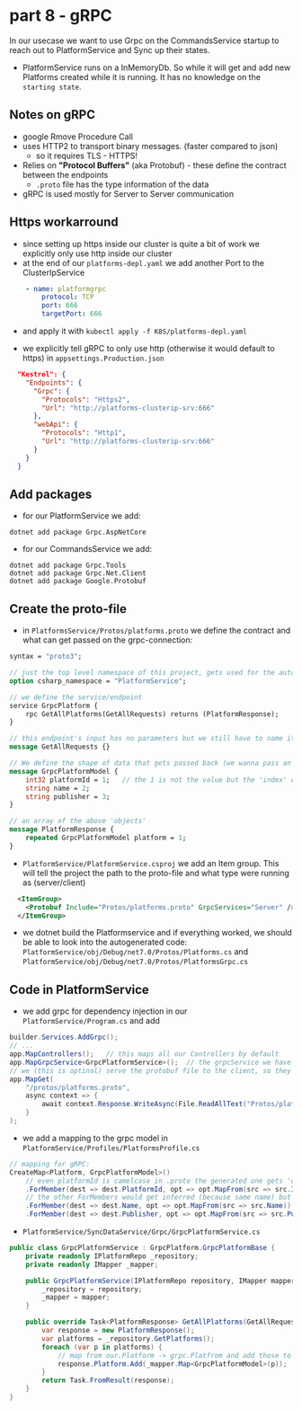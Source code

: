 # part 8 - gRPC

In our usecase we want to use Grpc on the CommandsService startup to reach out to PlatformService and Sync up their states.
- PlatformService runs on a InMemoryDb. So while it will get and add new Platforms created while it is running. It has no knowledge on the `starting state`. 

## Notes on gRPC
- google Rmove Procedure Call
- uses HTTP2 to transport binary messages. (faster compared to json)
    - so it requires TLS - HTTPS! 
- Relies on **"Protocol Buffers"** (aka Protobuf) - these define the contract between the endpoints
    - `.proto` file has the type information of the data
- gRPC is used mostly for Server to Server communication

## Https workarround
- since setting up https inside our cluster is quite a bit of work we explicitly only use http inside our cluster
- at the end of our `platforms-depl.yaml` we add another Port to the ClusterIpService
```yaml
    - name: platformgrpc
        protocol: TCP
        port: 666
        targetPort: 666
```
- and apply it with `kubectl apply -f K8S/platforms-depl.yaml`

- we explicitly tell gRPC to only use http (otherwise it would default to https) in `appsettings.Production.json`
```json
  "Kestrel": {
    "Endpoints": {
      "Grpc": {
        "Protocols": "Https2",
        "Url": "http://platforms-clusterip-srv:666"
      },
      "webApi": {
        "Protocols": "Http1",
        "Url": "http://platforms-clusterip-srv:666"
      }
    }
  }
```
## Add packages 
- for our PlatformService we add:
```
dotnet add package Grpc.AspNetCore
```
- for our CommandsService we add:
```
dotnet add package Grpc.Tools
dotnet add package Grpc.Net.Client
dotnet add package Google.Protobuf
```
## Create the proto-file
- in `PlatformsService/Protos/platforms.proto` we define the contract and what can get passed on the grpc-connection:

```proto
syntax = "proto3";

// just the top level namespace of this project, gets used for the autogenerated code:
option csharp_namespace = "PlatformService";

// we define the service/endpoint
service GrpcPlatform {
    rpc GetAllPlatforms(GetAllRequests) returns (PlatformResponse);
}

// this endpoint's input has no parameters but we still have to name it:
message GetAllRequests {}

// We define the shape of data that gets passed back (we wanna pass an array of those)
message GrpcPlatformModel {
    int32 platformId = 1;   // the 1 is not the value but the 'index' or position of where in GrpPlatformModel this gets placed
    string name = 2;
    string publisher = 3;
}

// an array of the above 'objects'
message PlatformResponse {
    repeated GrpcPlatformModel platform = 1;
}
```

- `PlatformService/PlatformService.csproj` we add an Item group. This will tell the project the path to the proto-file and what type were running as (server/client)
```xml
  <ItemGroup>
    <Protobuf Include="Protos/platforms.proto" GrpcServices="Server" />
  </ItemGroup>
```
- we dotnet build the Platformservice and if everything worked, we should be able to look into the autogenerated code: `PlatformService/obj/Debug/net7.0/Protos/Platforms.cs` and `PlatformService/obj/Debug/net7.0/Protos/PlatformsGrpc.cs`

## Code in PlatformService
- we add grpc for dependency injection in our `PlatformService/Program.cs` and add 
```csharp
builder.Services.AddGrpc();
// ...
app.MapControllers();   // this maps all our Controllers by default
app.MapGrpcService<GrpcPlatformService>();  // the grpcService we have to Add manually
// we (this is optinal) serve the protobuf file to the client, so they could infer everyhing from it:
app.MapGet(
    "/protos/platforms.proto",
    async context => {
        await context.Response.WriteAsync(File.ReadAllText("Protos/platforms.proto"));
    }
);
```
- we add a mapping to the grpc model in `PlatformService/Profiles/PlatformsProfile.cs`
```csharp
// mapping for gRPC:
CreateMap<Platform, GrpcPlatformModel>()
    // even platformId is camelcase in .proto the generated one gets 'csharped' to PlatformId
    .ForMember(dest => dest.PlatformId, opt => opt.MapFrom(src => src.Id))
    // the other ForMembers would get inferred (because same name) but we do it just to show it more clear
    .ForMember(dest => dest.Name, opt => opt.MapFrom(src => src.Name))
    .ForMember(dest => dest.Publisher, opt => opt.MapFrom(src => src.Publisher));
```
- `PlatformService/SyncDataService/Grpc/GrpcPlatformService.cs`

```csharp
public class GrpcPlatformService : GrpcPlatform.GrpcPlatformBase {
    private readonly IPlatformRepo _repository;
    private readonly IMapper _mapper;

    public GrpcPlatformService(IPlatformRepo repository, IMapper mapper) {
        _repository = repository;
        _mapper = mapper;
    }

    public override Task<PlatformResponse> GetAllPlatforms(GetAllRequests request, ServerCallContext context) {
        var response = new PlatformResponse();
        var platforms = _repository.GetPlatforms();
        foreach (var p in platforms) {
            // map from our.Platform -> grpc.Platfrom and add those to grpc.Response
            response.Platform.Add(_mapper.Map<GrpcPlatformModel>(p));
        }
        return Task.FromResult(response);
    }
}
```